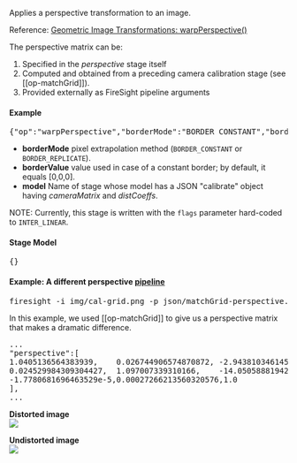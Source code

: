 Applies a perspective transformation to an image.

Reference: [Geometric Image Transformations: warpPerspective()](http://docs.opencv.org/modules/imgproc/doc/geometric_transformations.html#warpperspective)

The perspective matrix can be:

1. Specified in the _perspective_ stage itself
1. Computed and obtained from a preceding camera calibration stage (see [[op-matchGrid]]).
1. Provided externally as FireSight pipeline arguments

#### Example
<pre>{"op":"warpPerspective","borderMode":"BORDER_CONSTANT","borderValue":[0,0,0]}</pre>

* **borderMode** pixel extrapolation method (`BORDER_CONSTANT` or `BORDER_REPLICATE`).
* **borderValue** value used in case of a constant border; by default, it equals [0,0,0].
* **model** Name of stage whose model has a JSON "calibrate" object having _cameraMatrix_ and _distCoeffs_.

NOTE: Currently, this stage is written with the `flags` parameter hard-coded to `INTER_LINEAR`.

#### Stage Model
<pre>{}</pre>

#### Example: A different perspective [pipeline](https://github.com/firepick1/FireSight/blob/master/json/matchGrid-perspective.json)
<pre>firesight -i img/cal-grid.png -p json/matchGrid-perspective.json -Dtemplate=img/cross32.png</pre>
In this example, we used [[op-matchGrid]] to give us a perspective matrix that makes 
a dramatic difference.

<pre>
...
"perspective":[
1.0405136564383939,    0.026744906574870872, -2.943810346145538,
0.024529984309304427,  1.097007339310166,    -14.050588819421538,
-1.7780681696463529e-5,0.00027266213560320576,1.0
],
...
</pre>

**Distorted image**<br>
<img src="https://github.com/firepick1/FireSight/blob/master/img/cal-grid.png?raw=true">

**Undistorted image**<br>
<img src="https://github.com/firepick1/FireSight/blob/master/img/matchGrid-perspective.png?raw=true">
